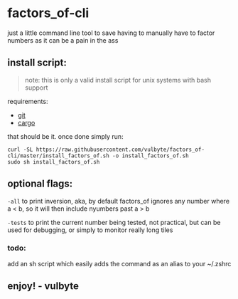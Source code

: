 # factors_of-cli

just a little command line tool to save having to manually have to factor numbers as it can be a pain in the ass

## install script:

> note: this is only a valid install script for unix systems with bash support

requirements:

- [git](https://git-scm.com/downloads)
- [cargo](https://www.rust-lang.org/tools/install)

that should be it. once done simply run:

```
curl -SL https://raw.githubusercontent.com/vulbyte/factors_of-cli/master/install_factors_of.sh -o install_factors_of.sh
sudo sh install_factors_of.sh
```

## optional flags:

`-all` to print inversion, aka, by default factors_of ignores any number where a < b, so it will then include nyumbers past a > b

`-tests` to print the current number being tested, not practical, but can be used for debugging, or simply to monitor really long tiles

### todo:

add an sh script which easily adds the command as an alias to your ~/.zshrc

## enjoy! - vulbyte
